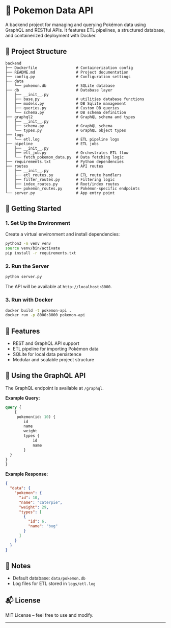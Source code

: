 # 🧠 Pokemon Data API

A backend project for managing and querying Pokémon data using GraphQL and RESTful APIs. It features ETL pipelines, a structured database, and containerized deployment with Docker.

## 📁 Project Structure

```
backend
├── Dockerfile                 # Containerization config
├── README.md                  # Project documentation
├── config.py                  # Configuration settings
├── data
│   └── pokemon.db             # SQLite database
├── db                         # Database layer
│   ├── __init__.py
│   ├── base.py                # utilities database functions
│   ├── models.py              # DB Sqlite management
│   ├── queries.py             # Custom DB queries
│   └── schema.py              # DB schema definition
├── graphql2                   # GraphQL schema and types
│   ├── __init__.py
│   ├── schema.py              # GraphQL schema
│   └── types.py               # GraphQL object types
├── logs
│   └── etl.log                # ETL pipeline logs
├── pipeline                   # ETL jobs
│   ├── __init__.py
│   ├── etl_job.py             # Orchestrates ETL flow
│   └── fetch_pokemon_data.py  # Data fetching logic
├── requirements.txt           # Python dependencies
├── routes                     # API routes
│   ├── __init__.py
│   ├── etl_routes.py          # ETL route handlers
│   ├── filter_routes.py       # Filtering logic
│   ├── index_routes.py        # Root/index routes
│   └── pokemon_routes.py      # Pokémon-specific endpoints
└── server.py                  # App entry point
```

## 🚀 Getting Started

### 1. Set Up the Environment

Create a virtual environment and install dependencies:

```bash
python3 -m venv venv
source venv/bin/activate
pip install -r requirements.txt
```

### 2. Run the Server

```bash
python server.py
```

The API will be available at `http://localhost:8000`.

### 3. Run with Docker

```bash
docker build -t pokemon-api .
docker run -p 8000:8000 pokemon-api
```

## 🔧 Features

* REST and GraphQL API support
* ETL pipeline for importing Pokémon data
* SQLite for local data persistence
* Modular and scalable project structure

## 🧩 Using the GraphQL API

The GraphQL endpoint is available at `/graphql`.

**Example Query:**

```graphql
query {
    {
     pokemon(id: 10) {
        id
        name
        weight
        types {
            id
            name
        }
  }
}
}
```

**Example Response:**

```json
{
  "data": {
    "pokemon": {
      "id": 10,
      "name": "caterpie",
      "weight": 29,
      "types": [
        {
          "id": 6,
          "name": "bug"
        }
      ]
    }
  }
}
```

## 📌 Notes

* Default database: `data/pokemon.db`
* Log files for ETL stored in `logs/etl.log`

## 📬 License

MIT License – feel free to use and modify.

---
